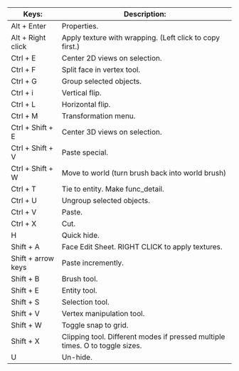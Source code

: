 
| Keys:              | Description:                                                                 |
| ------------------ | ---------------------------------------------------------------------------- |
| Alt + Enter        | Properties.                                                                  |
| Alt + Right click  | Apply texture with wrapping. (Left click to copy first.)                     |
| Ctrl + E           | Center 2D views on selection.                                                |
| Ctrl + F           | Split face in vertex tool.                                                   |
| Ctrl + G           | Group selected objects.                                                      |
| Ctrl + i           | Vertical flip.                                                               |
| Ctrl + L           | Horizontal flip.                                                             |
| Ctrl + M           | Transformation menu.                                                         |
| Ctrl + Shift + E   | Center 3D views on selection.                                                |
| Ctrl + Shift + V   | Paste special.                                                               |
| Ctrl + Shift + W   | Move to world (turn brush back into world brush)                             |
| Ctrl + T           | Tie to entity. Make func_detail.                                             |
| Ctrl + U           | Ungroup selected objects.                                                    |
| Ctrl + V           | Paste.                                                                       |
| Ctrl + X           | Cut.                                                                         |
| H                  | Quick hide.                                                                  |
| Shift + A          | Face Edit Sheet. RIGHT CLICK to apply textures.                              |
| Shift + arrow keys | Paste incremently.                                                           |
| Shift + B          | Brush tool.                                                                  |
| Shift + E          | Entity tool.                                                                 |
| Shift + S          | Selection tool.                                                              |
| Shift + V          | Vertex manipulation tool.                                                    |
| Shift + W          | Toggle snap to grid.                                                         |
| Shift + X          | Clipping tool. Different modes if pressed multiple times. O to toggle sizes. |
| U                  | Un-hide.                                                                     |
